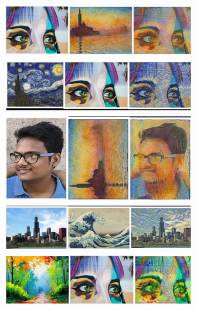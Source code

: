 
![](https://github.com/manvirag982/ML/blob/main/NST/Niceone.jpg)


![](https://github.com/manvirag982/ML/blob/main/NST/11.jpg)





![](https://github.com/manvirag982/ML/blob/main/NST/collage.jpg)

![](https://github.com/manvirag982/ML/blob/main/NST/fdsf.jpg)



![](https://github.com/manvirag982/ML/blob/main/NST/new.jpg)
